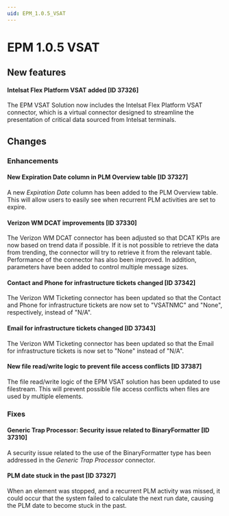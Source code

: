 ```yaml
---
uid: EPM_1.0.5_VSAT
---
```


# EPM 1.0.5 VSAT

## New features

#### Intelsat Flex Platform VSAT added [ID 37326]

The EPM VSAT Solution now includes the Intelsat Flex Platform VSAT connector, which is a virtual connector designed to streamline the presentation of critical data sourced from Intelsat terminals.

## Changes

### Enhancements

#### New Expiration Date column in PLM Overview table [ID 37327]

<!-- See fixes for other part of RN -->

A new *Expiration Date* column has been added to the PLM Overview table. This will allow users to easily see when recurrent PLM activities are set to expire.

#### Verizon WM DCAT improvements [ID 37330]

The Verizon WM DCAT connector has been adjusted so that DCAT KPIs are now based on trend data if possible. If it is not possible to retrieve the data from trending, the connector will try to retrieve it from the relevant table. Performance of the connector has also been improved. In addition, parameters have been added to control multiple message sizes.

#### Contact and Phone for infrastructure tickets changed [ID 37342]

The Verizon WM Ticketing connector has been updated so that the Contact and Phone for infrastructure tickets are now set to "VSATNMC" and "None", respectively, instead of "N/A".

#### Email for infrastructure tickets changed [ID 37343]

The Verizon WM Ticketing connector has been updated so that the Email for infrastructure tickets is now set to "None" instead of "N/A".

#### New file read/write logic to prevent file access conflicts [ID 37387]

The file read/write logic of the EPM VSAT solution has been updated to use filestream. This will prevent possible file access conflicts when files are used by multiple elements.

### Fixes

#### Generic Trap Processor: Security issue related to BinaryFormatter [ID 37310]

A security issue related to the use of the BinaryFormatter type has been addressed in the *Generic Trap Processor* connector.

#### PLM date stuck in the past [ID 37327]

<!-- See enhancements for other part of RN -->

When an element was stopped, and a recurrent PLM activity was missed, it could occur that the system failed to calculate the next run date, causing the PLM date to become stuck in the past.
